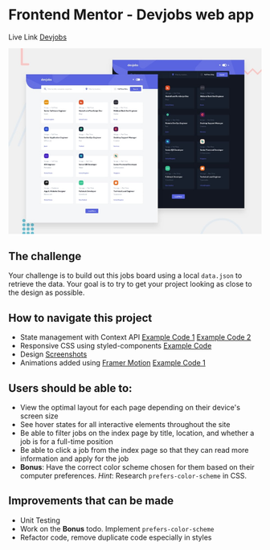 # Frontend Mentor - Devjobs web app

Live Link [Devjobs](https://devjobs-devubong.netlify.app/)

![Design preview for the Devjobs web app coding challenge](./src/design/preview.jpg)

## The challenge

Your challenge is to build out this jobs board using a local `data.json` to retrieve the data. Your goal is to try to get your project looking as close to the design as possible.

## How to navigate this project

-  State management with Context API [Example Code 1](https://github.com/ubong-s/react-devjobs-webapp/blob/main/src/context/GlobalContext.js) [Example Code 2](https://github.com/ubong-s/react-devjobs-webapp/blob/main/src/context/globalReducer.js)
-  Responsive CSS using styled-components [Example Code](https://github.com/ubong-s/react-devjobs-webapp/blob/main/src/styles/globalStyle.js)
-  Design [Screenshots](https://github.com/ubong-s/react-devjobs-webapp/tree/main/src/design)
-  Animations added using [Framer Motion](https://www.framer.com/) [Example Code 1](https://github.com/ubong-s/react-devjobs-webapp/blob/main/src/App.js)

## Users should be able to:

-  View the optimal layout for each page depending on their device's screen size
-  See hover states for all interactive elements throughout the site
-  Be able to filter jobs on the index page by title, location, and whether a job is for a full-time position
-  Be able to click a job from the index page so that they can read more information and apply for the job
-  **Bonus**: Have the correct color scheme chosen for them based on their computer preferences. _Hint_: Research `prefers-color-scheme` in CSS.

## Improvements that can be made

-  Unit Testing
-  Work on the **Bonus** todo. Implement `prefers-color-scheme`
-  Refactor code, remove duplicate code especially in styles
